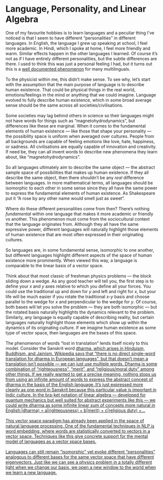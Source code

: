 # Language, Personality, and Linear Algebra

<div>
One of my favourite hobbies is to learn languages and a peculiar thing I’ve noticed is that I seem to have different “personalities” in different languages. In English, the language I grew up speaking at school, I feel more academic. In Hindi, which I spoke at home, I feel more friendly and warm. Similar effects happen in the other languages I learned. Of course it’s not as if I have entirely different personalities, but the subtle differences are there. I used to think this was just a personal feeling I had, but it turns out this is a <a href="https://hugagroup.medium.com/do-you-feel-like-a-different-person-when-you-speak-a-foreign-language-here-is-why-61046ca3d4d3">well documented phenomenon</a> for many multilinguals.
</div><br>
<div>
To the physicist within me, this didn’t make sense. To see why, let’s start with the assumption that the main purpose of language is to describe human existence. That could be physical things in the real world, emotions/feelings in the mind or anything that we could imagine. Language evolved to fully describe human existence, which in some broad average sense should be the same across all societies/civilisations.
</div><br>
<div>
Some societies may lag behind others in science so their languages might not have words for things such as “magnetohydrodynamics”, but differences like these are marginal. When it comes to the fundamental elements of human existence — like those that shape your personality — the possibility space is uniform when averaged over cultures. People from all backgrounds are capable of feeling emotions like love, hate, happiness, or sadness. All civilisations are equally capable of innovation and creativity. If need be, they can all invent words to describe new phenomena they learn about, like “magnetohydrodynamics”.
</div><br>
<div>
So all languages ultimately aim to describe the same object — the abstract sample space of possibilities that makes up human existence. If they all describe the same object, then there shouldn’t be any <em>real</em> difference between languages. In more mathematical terms, all languages should be isomorphic to each other in some sense since they all have the same power to express the fundamental elements of human existence. As Shakespeare put it “A rose by any other name would smell just as sweet”.
</div><br>
<div>
Where do these different personalities come from then? There’s nothing <em>fundamental</em> within one language that makes it more academic or friendly vs another. This phenomenon must come from the sociocultural context that the language originates from. Although they all have the same expressive power, different languages will naturally highlight those elements of human existence that are most often expressed in their originating cultures.
</div><br>
<div>
So languages are, in some fundamental sense, isomorphic to one another, but different languages highlight different aspects of the space of human existence more prominently. When viewed this way, a language is comparable to the linear basis of a vector space.
</div><br>
<div>
Think about that most classic of freshman physics problems — the block sliding down a wedge. As any good teacher will tell you, the first step is to define your <em>x</em> and <em>y</em> axes relative to which you define all your forces. You could use the traditional up and down for <em>y</em> and left and right for <em>x</em>, but your life will be much easier if you rotate the traditional <em>x</em>-<em>y</em> basis and choose parallel to the wedge for <em>x</em> and perpendicular to the wedge for <em>y</em>. Of course, both bases will let you solve the problem — they are both isomorphic — but the rotated basis naturally highlights the dynamics relevant to the problem. Similarly, any language is equally capable of describing reality, but certain languages naturally highlight those elements which show up within the dynamics of its originating culture. If we imagine human existence as some type of vector space, then languages are the bases of this space.
</div><br>
<div>
The phenomenon of words “lost in translation” lends itself nicely to this model. Consider the Sanskrit word <a href="https://en.wikipedia.org/wiki/Dharma">dharma</em>, which arises in Hinduism, Buddhism, and Jainism. Wikipedia says that “there is no direct single-word translation for dharma in European languages”, but that doesn’t mean a translation isn’t possible — we can just use multiple words. Dharma is some combination of “righteousness”, “merit”, and “religious/moral duty” among other things. If we really wanted to get a precise meaning, nothing stops us from using an infinite amount of words to express the abstract concept of dharma in the basis of the English language. It’s just expressed more cleanly as one word in Sanskrit because this particular value is important in Indic culture. In the bra-ket notation of linear algebra — developed for quantum mechanics but well suited for abstract experiments like this — we could write dharma as some infinite linear sum of concepts more natural in English:|dharma⟩ = a|righteousness⟩ + b|merit⟩ + c|religious duty⟩ +…
</div><br>
<div>
This vector space paradigm has already been applied in the space of natural language processing. One of the fundamental techniques in NLP is <a href="https://en.wikipedia.org/wiki/Word_embedding">word embedding</em>, where words are statistically converted to vectors in a vector space. Techniques like this give concrete support for the mental model of languages as a vector space bases.
</div><br>
<div>
Languages can still remain “isomorphic” yet evoke different “personalities” analogous to different bases for the same vector space that have different eigenvectors. Just like we can see a physics problem in a totally different light when we change our basis, we open a new window to the world when we learn a new language.
</div>